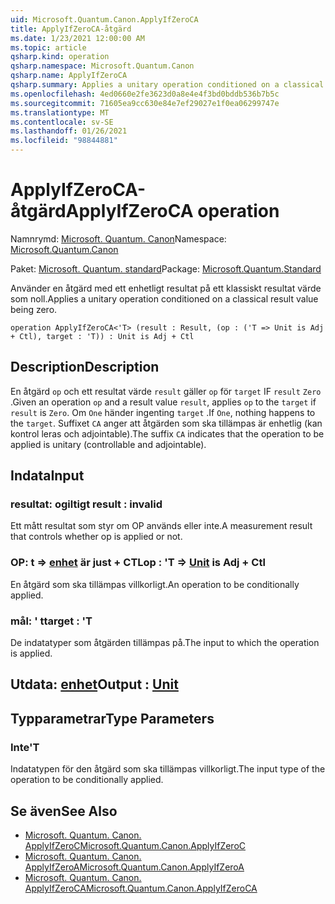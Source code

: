 ```yaml
---
uid: Microsoft.Quantum.Canon.ApplyIfZeroCA
title: ApplyIfZeroCA-åtgärd
ms.date: 1/23/2021 12:00:00 AM
ms.topic: article
qsharp.kind: operation
qsharp.namespace: Microsoft.Quantum.Canon
qsharp.name: ApplyIfZeroCA
qsharp.summary: Applies a unitary operation conditioned on a classical result value being zero.
ms.openlocfilehash: 4ed0660e2fe3623d0a8e4e4f3bd0bddb536b7b5c
ms.sourcegitcommit: 71605ea9cc630e84e7ef29027e1f0ea06299747e
ms.translationtype: MT
ms.contentlocale: sv-SE
ms.lasthandoff: 01/26/2021
ms.locfileid: "98844881"
---
```

# <a name="applyifzeroca-operation"></a><span data-ttu-id="709f0-102">ApplyIfZeroCA-åtgärd</span><span class="sxs-lookup"><span data-stu-id="709f0-102">ApplyIfZeroCA operation</span></span>

<span data-ttu-id="709f0-103">Namnrymd: [Microsoft. Quantum. Canon](xref:Microsoft.Quantum.Canon)</span><span class="sxs-lookup"><span data-stu-id="709f0-103">Namespace: [Microsoft.Quantum.Canon](xref:Microsoft.Quantum.Canon)</span></span>

<span data-ttu-id="709f0-104">Paket: [Microsoft. Quantum. standard](https://nuget.org/packages/Microsoft.Quantum.Standard)</span><span class="sxs-lookup"><span data-stu-id="709f0-104">Package: [Microsoft.Quantum.Standard](https://nuget.org/packages/Microsoft.Quantum.Standard)</span></span>


<span data-ttu-id="709f0-105">Använder en åtgärd med ett enhetligt resultat på ett klassiskt resultat värde som noll.</span><span class="sxs-lookup"><span data-stu-id="709f0-105">Applies a unitary operation conditioned on a classical result value being zero.</span></span>

```qsharp
operation ApplyIfZeroCA<'T> (result : Result, (op : ('T => Unit is Adj + Ctl), target : 'T)) : Unit is Adj + Ctl
```


## <a name="description"></a><span data-ttu-id="709f0-106">Description</span><span class="sxs-lookup"><span data-stu-id="709f0-106">Description</span></span>

<span data-ttu-id="709f0-107">En åtgärd `op` och ett resultat värde `result` gäller `op` för `target` IF `result` `Zero` .</span><span class="sxs-lookup"><span data-stu-id="709f0-107">Given an operation `op` and a result value `result`, applies `op` to the `target` if `result` is `Zero`.</span></span> <span data-ttu-id="709f0-108">Om `One` händer ingenting `target` .</span><span class="sxs-lookup"><span data-stu-id="709f0-108">If `One`, nothing happens to the `target`.</span></span>
<span data-ttu-id="709f0-109">Suffixet `CA` anger att åtgärden som ska tillämpas är enhetlig (kan kontrol leras och adjointable).</span><span class="sxs-lookup"><span data-stu-id="709f0-109">The suffix `CA` indicates that the operation to be applied is unitary (controllable and adjointable).</span></span>

## <a name="input"></a><span data-ttu-id="709f0-110">Indata</span><span class="sxs-lookup"><span data-stu-id="709f0-110">Input</span></span>

### <a name="result--__invalidresult__"></a><span data-ttu-id="709f0-111">resultat: __ogiltigt <Result>__</span><span class="sxs-lookup"><span data-stu-id="709f0-111">result : __invalid<Result>__</span></span>

<span data-ttu-id="709f0-112">Ett mått resultat som styr om OP används eller inte.</span><span class="sxs-lookup"><span data-stu-id="709f0-112">A measurement result that controls whether op is applied or not.</span></span>


### <a name="op--t--unit--is-adj--ctl"></a><span data-ttu-id="709f0-113">OP: t => [enhet](xref:microsoft.quantum.lang-ref.unit)  är just + CTL</span><span class="sxs-lookup"><span data-stu-id="709f0-113">op : 'T => [Unit](xref:microsoft.quantum.lang-ref.unit)  is Adj + Ctl</span></span>

<span data-ttu-id="709f0-114">En åtgärd som ska tillämpas villkorligt.</span><span class="sxs-lookup"><span data-stu-id="709f0-114">An operation to be conditionally applied.</span></span>


### <a name="target--t"></a><span data-ttu-id="709f0-115">mål: ' t</span><span class="sxs-lookup"><span data-stu-id="709f0-115">target : 'T</span></span>

<span data-ttu-id="709f0-116">De indatatyper som åtgärden tillämpas på.</span><span class="sxs-lookup"><span data-stu-id="709f0-116">The input to which the operation is applied.</span></span>



## <a name="output--unit"></a><span data-ttu-id="709f0-117">Utdata: [enhet](xref:microsoft.quantum.lang-ref.unit)</span><span class="sxs-lookup"><span data-stu-id="709f0-117">Output : [Unit](xref:microsoft.quantum.lang-ref.unit)</span></span>



## <a name="type-parameters"></a><span data-ttu-id="709f0-118">Typparametrar</span><span class="sxs-lookup"><span data-stu-id="709f0-118">Type Parameters</span></span>

### <a name="t"></a><span data-ttu-id="709f0-119">Inte</span><span class="sxs-lookup"><span data-stu-id="709f0-119">'T</span></span>

<span data-ttu-id="709f0-120">Indatatypen för den åtgärd som ska tillämpas villkorligt.</span><span class="sxs-lookup"><span data-stu-id="709f0-120">The input type of the operation to be conditionally applied.</span></span>

## <a name="see-also"></a><span data-ttu-id="709f0-121">Se även</span><span class="sxs-lookup"><span data-stu-id="709f0-121">See Also</span></span>

- [<span data-ttu-id="709f0-122">Microsoft. Quantum. Canon. ApplyIfZeroC</span><span class="sxs-lookup"><span data-stu-id="709f0-122">Microsoft.Quantum.Canon.ApplyIfZeroC</span></span>](xref:Microsoft.Quantum.Canon.ApplyIfZeroC)
- [<span data-ttu-id="709f0-123">Microsoft. Quantum. Canon. ApplyIfZeroA</span><span class="sxs-lookup"><span data-stu-id="709f0-123">Microsoft.Quantum.Canon.ApplyIfZeroA</span></span>](xref:Microsoft.Quantum.Canon.ApplyIfZeroA)
- [<span data-ttu-id="709f0-124">Microsoft. Quantum. Canon. ApplyIfZeroCA</span><span class="sxs-lookup"><span data-stu-id="709f0-124">Microsoft.Quantum.Canon.ApplyIfZeroCA</span></span>](xref:Microsoft.Quantum.Canon.ApplyIfZeroCA)